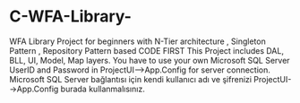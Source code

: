 # C-WFA-Library-
WFA Library Project for beginners with N-Tier architecture , Singleton Pattern , Repository Pattern based CODE FIRST
This Project includes DAL, BLL, UI, Model, Map layers.
You have to use your own Microsoft SQL Server UserID and Password in ProjectUI-->App.Config for server connection.
Microsoft SQL Server bağlantısı için kendi kullanıcı adı ve şifrenizi ProjectUI-->App.Config burada kullanmalısınız.
